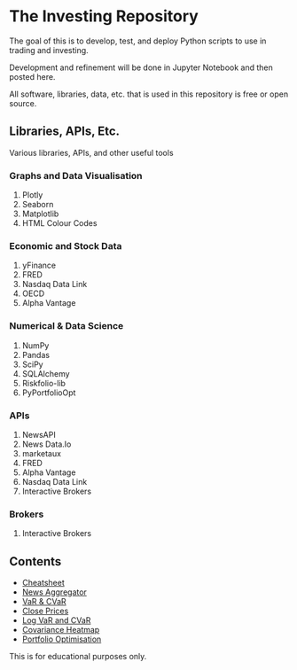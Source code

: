 # The Investing Repository
The goal of this is to develop, test, and deploy Python scripts to use in trading and investing.

Development and refinement will be done in Jupyter Notebook and then posted here. 

All software, libraries, data, etc. that is used in this repository is free or open source. 

## Libraries, APIs, Etc.
Various libraries, APIs, and other useful tools

### Graphs and Data Visualisation
1. Plotly 
2. Seaborn
3. Matplotlib
4. HTML Colour Codes

### Economic and Stock Data
1. yFinance
2. FRED
3. Nasdaq Data Link
4. OECD
5. Alpha Vantage

### Numerical & Data Science
1. NumPy
2. Pandas
3. SciPy
4. SQLAlchemy
5. Riskfolio-lib
6. PyPortfolioOpt

### APIs
1. NewsAPI
2. News Data.Io 
3. marketaux 
4. FRED 
5. Alpha Vantage 
6. Nasdaq Data Link
7. Interactive Brokers

### Brokers
1. Interactive Brokers

## Contents
- [Cheatsheet](https://github.com/fargo-b/Investing/blob/main/Cheatsheet)
- [News Aggregator](https://github.com/fargo-b/Investing/blob/main/Tools/News%20Aggregator)
- [VaR & CVaR](https://github.com/fargo-b/Investing/blob/main/Tools/VaR%20%26%20CVaR)
- [Close Prices](https://github.com/fargo-b/Investing/blob/main/Tools/Plotting%20Close%20Prices)
- [Log VaR and CVaR](https://github.com/fargo-b/Investing/blob/main/Tools/Log%20VaR%20and%20CVaR)
- [Covariance Heatmap](https://github.com/fargo-b/Investing/blob/main/Tools/Covariance%20Heatmap)
- [Portfolio Optimisation](https://github.com/fargo-b/Investing/blob/main/Tools/Basic%20Portfolio%20Optimisation)


This is for educational purposes only.
